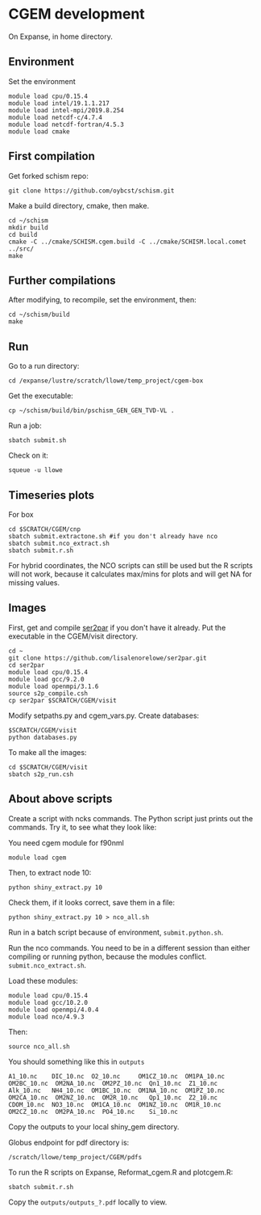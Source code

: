 # CGEM development

On Expanse, in home directory.

## Environment
Set the environment
```
module load cpu/0.15.4
module load intel/19.1.1.217
module load intel-mpi/2019.8.254
module load netcdf-c/4.7.4
module load netcdf-fortran/4.5.3
module load cmake
```

## First compilation
Get forked schism repo:
```
git clone https://github.com/oybcst/schism.git
```

Make a build directory, cmake, then make. 
```
cd ~/schism
mkdir build
cd build
cmake -C ../cmake/SCHISM.cgem.build -C ../cmake/SCHISM.local.comet ../src/
make
```

## Further compilations
After modifying, to recompile, set the environment, then:
```
cd ~/schism/build
make
```

## Run
Go to a run directory:
```
cd /expanse/lustre/scratch/llowe/temp_project/cgem-box
```

Get the executable:
```
cp ~/schism/build/bin/pschism_GEN_GEN_TVD-VL .
```

Run a job:
```
sbatch submit.sh
```

Check on it:
```
squeue -u llowe
```

## Timeseries plots
For box
```
cd $SCRATCH/CGEM/cnp
sbatch submit.extractone.sh #if you don't already have nco
sbatch submit.nco_extract.sh
sbatch submit.r.sh
```

For hybrid coordinates, the NCO scripts can still be used but the R scripts will not work, because it calculates max/mins for plots and will get NA for missing values.

## Images
First, get and compile [ser2par](https://github.com/lisalenorelowe/ser2par) if you don't have it already. Put the executable in the CGEM/visit directory.  
```
cd ~
git clone https://github.com/lisalenorelowe/ser2par.git
cd ser2par
module load cpu/0.15.4
module load gcc/9.2.0
module load openmpi/3.1.6
source s2p_compile.csh 
cp ser2par $SCRATCH/CGEM/visit
```

Modify setpaths.py and cgem_vars.py.  Create databases:
```
$SCRATCH/CGEM/visit
python databases.py
```

To make all the images:
```
cd $SCRATCH/CGEM/visit
sbatch s2p_run.csh
```




## About above scripts

Create a script with ncks commands.  The Python script just prints out the commands.  Try it, to see what they look like:

You need cgem module for f90nml
```
module load cgem
```
Then, to extract node 10:
```
python shiny_extract.py 10
```

Check them, if it looks correct, save them in a file:
```
python shiny_extract.py 10 > nco_all.sh
```

Run in a batch script because of environment, `submit.python.sh`.

Run the nco commands.  You need to be in a different session than either compiling or running python, because the modules conflict. `submit.nco_extract.sh`.

Load these modules:
```
module load cpu/0.15.4
module load gcc/10.2.0
module load openmpi/4.0.4
module load nco/4.9.3
```

Then:
```
source nco_all.sh
```

You should something like this in `outputs`
```
A1_10.nc    DIC_10.nc  O2_10.nc     OM1CZ_10.nc  OM1PA_10.nc  OM2BC_10.nc  OM2NA_10.nc  OM2PZ_10.nc  Qn1_10.nc  Z1_10.nc
Alk_10.nc   NH4_10.nc  OM1BC_10.nc  OM1NA_10.nc  OM1PZ_10.nc  OM2CA_10.nc  OM2NZ_10.nc  OM2R_10.nc   Qp1_10.nc  Z2_10.nc
CDOM_10.nc  NO3_10.nc  OM1CA_10.nc  OM1NZ_10.nc  OM1R_10.nc   OM2CZ_10.nc  OM2PA_10.nc  PO4_10.nc    Si_10.nc
```

Copy the outputs to your local shiny_gem directory.

Globus endpoint for pdf directory is:
```
/scratch/llowe/temp_project/CGEM/pdfs
```

To run the R scripts on Expanse, Reformat_cgem.R and plotcgem.R:
```
sbatch submit.r.sh
```

Copy the `outputs/outputs_?.pdf` locally to view.





